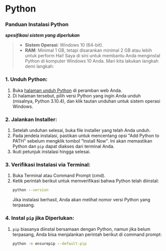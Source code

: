 # Python

### Panduan Instalasi Python

_**spesifikasi sistem yang diperlukan**_

> - **Sistem Operasi**: Windows 10 (64-bit).
> - **RAM**: Minimal 1 GB, tetapi disarankan minimal 2 GB atau lebih untuk perform
>   Hai! Saya di sini untuk membantu Anda menginstal Python di komputer Windows 10 Anda. Mari kita lakukan langkah demi langkah:

### 1. Unduh Python:

1. Buka [halaman unduh Python](https://www.python.org/downloads/ "python.org") di peramban web Anda.
2. Di halaman tersebut, pilih versi Python yang ingin Anda unduh (misalnya, Python 3.10.4), dan klik tautan unduhan untuk sistem operasi Windows.

### 2. Jalankan Installer:

1. Setelah unduhan selesai, buka file installer yang telah Anda unduh.
2. Pada jendela instalasi, pastikan untuk mencentang opsi "Add Python to PATH" sebelum mengklik tombol "Install Now". Ini akan memastikan Python dan `pip` dapat diakses dari terminal Anda.
3. Ikuti petunjuk instalasi hingga selesai.

### 3. Verifikasi Instalasi via Terminal:

1. Buka Terminal atau Command Prompt (cmd).
2. Ketik perintah berikut untuk memverifikasi bahwa Python telah diinstal:
   ```cmd
   python --version
   ```
   Jika instalasi berhasil, Anda akan melihat nomor versi Python yang terpasang.

### 4. Instal `pip` jika Diperlukan:

1. `pip` biasanya diinstal bersamaan dengan Python, namun jika belum terpasang, Anda bisa menjalankan perintah berikut di command prompt:
   ```cmd
   python -m ensurepip --default-pip
   ```
